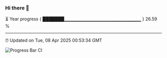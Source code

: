 ### Hi there 👋

⏳ Year progress { ███████▁▁▁▁▁▁▁▁▁▁▁▁▁▁▁▁▁▁▁▁▁▁▁ } 26.59 %

---

⏰ Updated on Tue, 08 Apr 2025 00:53:34 GMT

![Progress Bar CI](https://github.com/Shyam-Makwana/GitHub-Actions-Demo/workflows/Progress%20Bar%20CI/badge.svg)
